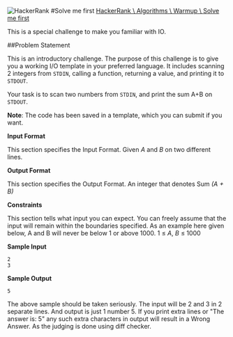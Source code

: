 ![HackerRank][HackerRank]
#Solve me first
[HackerRank \ Algorithms \ Warmup \ Solve me first](https://www.hackerrank.com/challenges/solve-me-first)

This is a special challenge to make you familiar with IO.

##Problem Statement

This is an introductory challenge. The purpose of this challenge is to give you a working I/O template in your preferred language. It includes scanning 2 integers from `STDIN`, calling a function, returning a value, and printing it to `STDOUT`.

Your task is to scan two numbers from `STDIN`, and print the sum A+B on `STDOUT`.

**Note**: The code has been saved in a template, which you can submit if you want.

**Input Format**

This section specifies the Input Format.
Given _A_ and _B_ on two different lines.

**Output Format**

This section specifies the Output Format.
An integer that denotes Sum _(A + B)_

**Constraints**

This section tells what input you can expect. You can freely assume that the input will remain within the boundaries specified. As an example here given below, A and B will never be below 1 or above 1000.
1 &le; _A_, _B_ &le; 1000

**Sample Input**


	2
    3

**Sample Output**


	5

The above sample should be taken seriously. The input will be 2 and 3 in 2 separate lines. And output is just 1 number 5. If you print extra lines or "The answer is: 5" any such extra characters in output will result in a Wrong Answer. As the judging is done using diff checker.


[HackerRank]:https://www.hackerrank.com/assets/brand/typemark_60x200.png